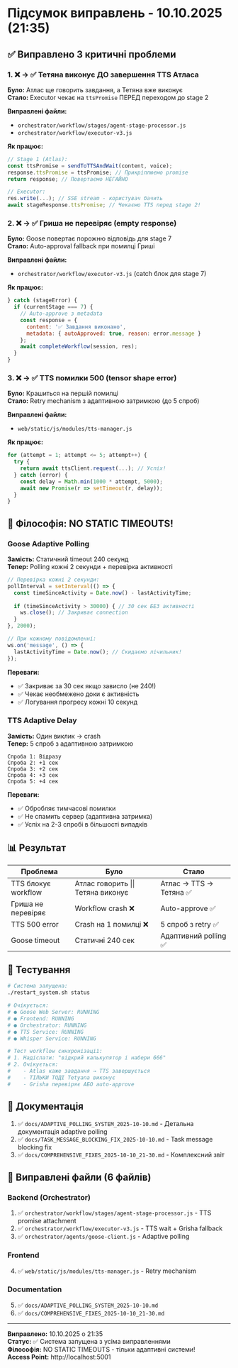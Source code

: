 # Підсумок виправлень - 10.10.2025 (21:35)

## ✅ Виправлено 3 критичні проблеми

### 1. ❌ → ✅ Тетяна виконує ДО завершення TTS Атласа
**Було:** Атлас ще говорить завдання, а Тетяна вже виконує  
**Стало:** Executor чекає на `ttsPromise` ПЕРЕД переходом до stage 2

**Виправлені файли:**
- `orchestrator/workflow/stages/agent-stage-processor.js`
- `orchestrator/workflow/executor-v3.js`

**Як працює:**
```javascript
// Stage 1 (Atlas):
const ttsPromise = sendToTTSAndWait(content, voice);
response.ttsPromise = ttsPromise; // Прикріплюємо promise
return response; // Повертаємо НЕГАЙНО

// Executor:
res.write(...); // SSE stream - користувач бачить
await stageResponse.ttsPromise; // Чекаємо TTS перед stage 2!
```

### 2. ❌ → ✅ Гриша не перевіряє (empty response)
**Було:** Goose повертає порожню відповідь для stage 7  
**Стало:** Auto-approval fallback при помилці Гриші

**Виправлені файли:**
- `orchestrator/workflow/executor-v3.js` (catch блок для stage 7)

**Як працює:**
```javascript
} catch (stageError) {
  if (currentStage === 7) {
    // Auto-approve з metadata
    const response = {
      content: '✅ Завдання виконано',
      metadata: { autoApproved: true, reason: error.message }
    };
    await completeWorkflow(session, res);
  }
}
```

### 3. ❌ → ✅ TTS помилки 500 (tensor shape error)
**Було:** Крашиться на першій помилці  
**Стало:** Retry mechanism з адаптивною затримкою (до 5 спроб)

**Виправлені файли:**
- `web/static/js/modules/tts-manager.js`

**Як працює:**
```javascript
for (attempt = 1; attempt <= 5; attempt++) {
  try {
    return await ttsClient.request(...); // Успіх!
  } catch (error) {
    const delay = Math.min(1000 * attempt, 5000);
    await new Promise(r => setTimeout(r, delay));
  }
}
```

## 🎯 Філософія: NO STATIC TIMEOUTS!

### Goose Adaptive Polling
**Замість:** Статичний timeout 240 секунд  
**Тепер:** Polling кожні 2 секунди + перевірка активності

```javascript
// Перевірка кожні 2 секунди:
pollInterval = setInterval(() => {
  const timeSinceActivity = Date.now() - lastActivityTime;
  
  if (timeSinceActivity > 30000) { // 30 сек БЕЗ активності
    ws.close(); // Закриває connection
  }
}, 2000);

// При кожному повідомленні:
ws.on('message', () => {
  lastActivityTime = Date.now(); // Скидаємо лічильник!
});
```

**Переваги:**
- ✅ Закриває за 30 сек якщо зависло (не 240!)
- ✅ Чекає необмежено доки є активність
- ✅ Логування прогресу кожні 10 секунд

### TTS Adaptive Delay
**Замість:** Один виклик → crash  
**Тепер:** 5 спроб з адаптивною затримкою

```
Спроба 1: Відразу
Спроба 2: +1 сек
Спроба 3: +2 сек
Спроба 4: +3 сек
Спроба 5: +4 сек
```

**Переваги:**
- ✅ Обробляє тимчасові помилки
- ✅ Не спамить сервер (адаптивна затримка)
- ✅ Успіх на 2-3 спробі в більшості випадків

## 📊 Результат

| Проблема            | Було                               | Стало                  |
| ------------------- | ---------------------------------- | ---------------------- |
| TTS блокує workflow | Атлас говорить \|\| Тетяна виконує | Атлас → TTS → Тетяна ✅ |
| Гриша не перевіряє  | Workflow crash ❌                   | Auto-approve ✅         |
| TTS 500 error       | Crash на 1 помилці ❌               | 5 спроб з retry ✅      |
| Goose timeout       | Статичні 240 сек                   | Адаптивний polling ✅   |

## 🧪 Тестування

```bash
# Система запущена:
./restart_system.sh status

# Очікується:
# ● Goose Web Server: RUNNING
# ● Frontend: RUNNING
# ● Orchestrator: RUNNING
# ● TTS Service: RUNNING
# ● Whisper Service: RUNNING

# Тест workflow синхронізації:
# 1. Надіслати: "відкрий калькулятор і набери 666"
# 2. Очікується:
#    - Atlas каже завдання → TTS завершується
#    - ТІЛЬКИ ТОДІ Tetyana виконує
#    - Grisha перевіряє АБО auto-approve
```

## 📝 Документація

1. ✅ `docs/ADAPTIVE_POLLING_SYSTEM_2025-10-10.md` - Детальна документація adaptive polling
2. ✅ `docs/TASK_MESSAGE_BLOCKING_FIX_2025-10-10.md` - Task message blocking fix
3. ✅ `docs/COMPREHENSIVE_FIXES_2025-10-10_21-30.md` - Комплексний звіт

## 🎯 Виправлені файли (6 файлів)

### Backend (Orchestrator)
1. ✅ `orchestrator/workflow/stages/agent-stage-processor.js` - TTS promise attachment
2. ✅ `orchestrator/workflow/executor-v3.js` - TTS wait + Grisha fallback
3. ✅ `orchestrator/agents/goose-client.js` - Adaptive polling

### Frontend
4. ✅ `web/static/js/modules/tts-manager.js` - Retry mechanism

### Documentation
5. ✅ `docs/ADAPTIVE_POLLING_SYSTEM_2025-10-10.md`
6. ✅ `docs/COMPREHENSIVE_FIXES_2025-10-10_21-30.md`

---

**Виправлено:** 10.10.2025 о 21:35  
**Статус:** ✅ Система запущена з усіма виправленнями  
**Філософія:** NO STATIC TIMEOUTS - тільки адаптивні системи!  
**Access Point:** http://localhost:5001
